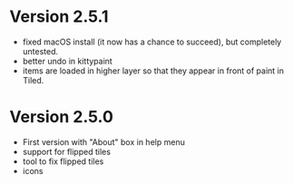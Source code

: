 # Version 2.5.1
- fixed macOS install (it now has a chance to succeed), but completely untested.
- better undo in kittypaint
- items are loaded in higher layer so that they appear in front of paint in Tiled.

# Version 2.5.0
- First version with "About" box in help menu
- support for flipped tiles
- tool to fix flipped tiles
- icons